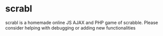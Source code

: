 # scrabl
scrabl is a homemade online JS AJAX and PHP game of scrabble. Please consider helping with debugging or adding new functionalities
